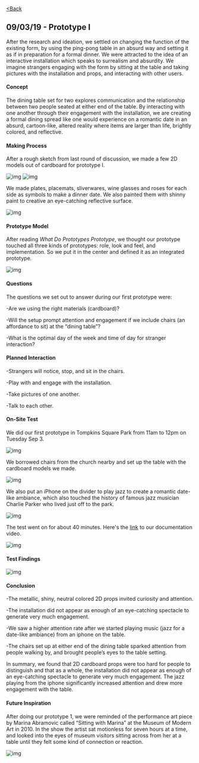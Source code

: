 [<Back](README.md)

## 09/03/19 - Prototype I
After the research and ideation, we settled on changing the function of the existing form, by using the ping-pong table in an absurd way and setting it as if in preparation for a formal dinner. We were attracted to the idea of an interactive installation which speaks to surrealism and absurdity. We imagine strangers engaging with the form by sitting at the table and taking pictures with the installation and props, and interacting with other users. 
#### Concept
The dining table set for two explores communication and the relationship between two people seated at either end of the table. By interacting with one another through their engagement with the installation, we are creating a formal dining spread like one would experience on a romantic date in an absurd, cartoon-like, altered reality where items are larger than life, brightly colored, and reflective.
#### Making Process
After a rough sketch from last round of discussion, we made a few 2D models out of cardboard for prototype I.

![img](img/cut.png)
![img](img/cut2.jpg)

We made plates, placemats, sliverwares, wine glasses and roses for each side as symbols to make a dinner date. We also painted them with shinny paint to creative an eye-catching reflective surface.

![img](img/finish.jpg)

#### Prototype Model
After reading *What Do Prototypes Prototype*, we thought our prototype touched all three kinds of prototypes: role, look and feel, and implementation. So we put it in the center and defined it as an integrated prototype.

![img](img/model.png)

#### Questions
The questions we set out to answer during our first prototype were: 

-Are we using the right materials (cardboard)? 

-Will the setup prompt attention and engagement if we include chairs (an affordance to sit) at the “dining table”? 

-What is the optimal day of the week and time of day for stranger interaction?  

#### Planned Interaction
-Strangers will notice, stop, and sit in the chairs.

-Play with and engage with the installation.

-Take pictures of one another.

-Talk to each other.

#### On-Site Test
We did our first prototype in Tompkins Square Park from 11am to 12pm on Tuesday Sep 3.

![img](img/set.png)

We borrowed chairs from the church nearby and set up the table with the cardboard models we made.

![img](img/music.jpg)

We also put an iPhone on the divider to play jazz to create a romantic date-like ambiance, which also touched the history of famous jazz musician Charlie Parker who lived just off to the park.

![img](img/cparkerplace.jpeg)

The test went on for about 40 minutes. Here's the [link](https://drive.google.com/open?id=1_HcqHmJrMhzm2GlPKin2euVE_hietx5c) to our documentation video.
 
![img](img/video.png)

#### Test Findings
![img](img/findings.png)

#### Conclusion
-The metallic, shiny, neutral colored 2D props invited curiosity and attention. 

-The installation did not appear as enough of an eye-catching spectacle to generate very much engagement.

-We saw a higher attention rate after we started playing music (jazz for a date-like ambiance) from an iphone on the table. 

-The chairs set up at either end of the dining table sparked attention from people walking by, and brought people’s eyes to the table setting. 

In summary, we found that 2D cardboard props were too hard for people to distinguish and that as a whole, the installation did not appear as enough of an eye-catching spectacle to generate very much engagement. 
The jazz playing from the iphone significantly increased attention and drew more engagement with the table. 

#### Future Inspiration
After doing our prototype 1, we were reminded of the performance art piece by Marina Abramovic called “Sitting with Marina” at the Museum of Modern Art in 2010. In the show the artist sat motionless for seven hours at a time, and looked into the eyes of museum visitors sitting across from her at a table until they felt some kind of connection or reaction.

![img](img/marina.jpg)
